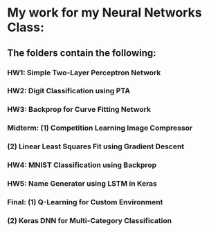# My work for my Neural Networks Class:

## The folders contain the following:


### HW1: Simple Two-Layer Perceptron Network
### HW2: Digit Classification using PTA
### HW3: Backprop for Curve Fitting Network
### Midterm: (1) Competition Learning Image Compressor
###          (2) Linear Least Squares Fit using Gradient Descent
### HW4: MNIST Classification using Backprop
### HW5: Name Generator using LSTM in Keras
### Final: (1) Q-Learning for Custom Environment
###        (2) Keras DNN for Multi-Category Classification